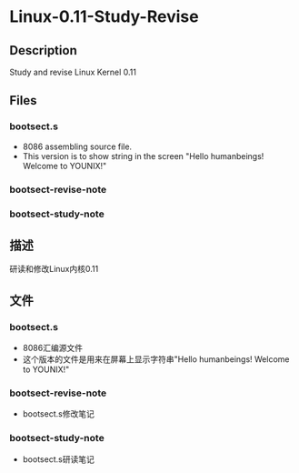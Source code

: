 # Linux-0.11-Study-Revise
## Description
Study and revise Linux Kernel 0.11

## Files
### bootsect.s 
- 8086 assembling  source file.
- This version is to show string in the screen "Hello humanbeings! Welcome to YOUNIX!"
### bootsect-revise-note
### bootsect-study-note 

## 描述
研读和修改Linux内核0.11

## 文件
### bootsect.s
- 8086汇编源文件
- 这个版本的文件是用来在屏幕上显示字符串"Hello humanbeings! Welcome to YOUNIX!"
### bootsect-revise-note
- bootsect.s修改笔记
### bootsect-study-note 
- bootsect.s研读笔记
